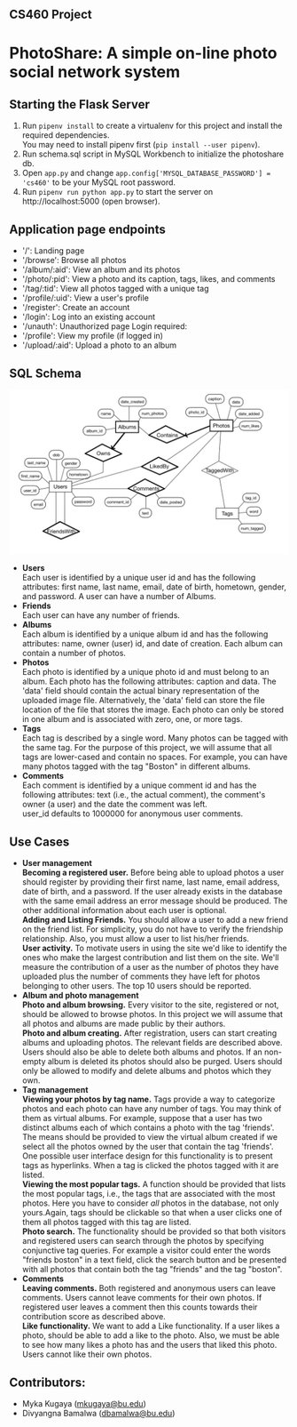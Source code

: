 ## CS460 Project
# PhotoShare: A simple on-line photo social network system

## Starting the Flask Server
1. Run `pipenv install` to create a virtualenv for this project and install the required dependencies.   
  You may need to install pipenv first (`pip install --user pipenv`).  
2. Run schema.sql script in MySQL Workbench to initialize the photoshare db.
3. Open `app.py` and change `app.config['MYSQL_DATABASE_PASSWORD'] = 'cs460'` to be your MySQL root password.
4. Run `pipenv run python app.py` to start the server on http://localhost:5000 (open browser).

## Application page endpoints
- '/': Landing page
- '/browse': Browse all photos
- '/album/:aid': View an album and its photos
- '/photo/:pid': View a photo and its caption, tags, likes, and comments
- '/tag/:tid': View all photos tagged with a unique tag
- '/profile/:uid': View a user's profile
- '/register': Create an account
- '/login': Log into an existing account
- '/unauth': Unauthorized page
Login required:
- '/profile': View my profile (if logged in)
- '/upload/:aid': Upload a photo to an album


## SQL Schema
![ER Diagram](./er_diagram.jpg)
- __Users__  
  Each user is identified by a unique user id and has the following attributes: first name, last name, email, date of birth, hometown, gender, and password. A user can have a number of Albums.
- __Friends__  
  Each user can have any number of friends.
- __Albums__  
  Each album is identified by a unique album id and has the following attributes: name, owner
  (user) id, and date of creation. Each album can contain a number of photos.
- __Photos__  
  Each photo is identified by a unique photo id and must belong to an album. Each photo has the
  following attributes: caption and data. The 'data' field should contain the actual binary representation of the uploaded image file. Alternatively, the 'data' field can store the file location of the file that stores the image. Each photo can only be stored in one album and is associated with zero, one, or more tags.
- __Tags__  
  Each tag is described by a single word. Many photos can be tagged with the same tag. For the purpose of this project, we will assume that all tags are lower-cased and contain no spaces. For example, you can have many photos tagged with the tag "Boston" in different albums.
- __Comments__  
  Each comment is identified by a unique comment id and has the following attributes: text (i.e., the actual comment), the comment's owner (a user) and the date the comment was left.  
  user_id defaults to 1000000 for anonymous user comments.

## Use Cases
- __User management__  
__Becoming a registered user.__ Before being able to upload photos a user should register by
providing their first name, last name, email address, date of birth, and a password. If the user
already exists in the database with the same email address an error message should be produced.
The other additional information about each user is optional.  
__Adding and Listing Friends.__ You should allow a user to add a new friend on the friend list.
For simplicity, you do not have to verify the friendship relationship. Also, you must allow a user
to list his/her friends.  
__User activity.__ To motivate users in using the site we'd like to identify the ones who make the
largest contribution and list them on the site. We'll measure the contribution of a user as the
number of photos they have uploaded plus the number of comments they have left for photos
belonging to other users. The top 10 users should be reported.
- __Album and photo management__  
__Photo and album browsing.__ Every visitor to the site, registered or not, should be allowed to
browse photos. In this project we will assume that all photos and albums are made public by
their authors.  
__Photo and album creating.__ After registration, users can start creating albums and uploading
photos. The relevant fields are described above. Users should also be able to delete both albums
and photos. If an non-empty album is deleted its photos should also be purged. Users should
only be allowed to modify and delete albums and photos which they own.  
- __Tag management__  
__Viewing your photos by tag name.__ Tags provide a way to categorize photos and each photo
can have any number of tags. You may think of them as virtual albums. For example, suppose
that a user has two distinct albums each of which contains a photo with the tag 'friends'. The
means should be provided to view the virtual album created if we select all the photos owned by
the user that contain the tag 'friends'. One possible user interface design for this functionality is
to present tags as hyperlinks. When a tag is clicked the photos tagged with it are listed.  
__Viewing the most popular tags.__ A function should be provided that lists the most popular tags,
i.e., the tags that are associated with the most photos. Here you have to consider *all* photos in
the database, not only yours.Again, tags should be clickable so that when a user clicks one of
them all photos tagged with this tag are listed.  
__Photo search.__ The functionality should be provided so that both visitors and registered users
can search through the photos by specifying conjunctive tag queries. For example a visitor could
enter the words "friends boston" in a text field, click the search button and be presented with all
photos that contain both the tag "friends" and the tag "boston".  
- __Comments__  
__Leaving comments.__ Both registered and anonymous users can leave comments. Users cannot
leave comments for their own photos. If registered user leaves a comment then this counts
towards their contribution score as described above.  
__Like functionality.__ We want to add a Like functionality. If a user likes a photo, should be able
to add a like to the photo. Also, we must be able to see how many likes a photo has and the
users that liked this photo. Users cannot like their own photos.

## Contributors:
- Myka Kugaya (mkugaya@bu.edu)
- Divyangna Bamalwa (dbamalwa@bu.edu)